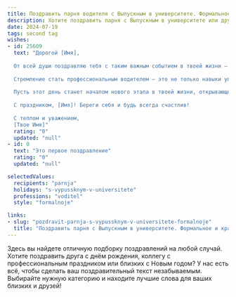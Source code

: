 ```yaml
---
title: Поздравить парня водителя с Выпускным в университете. Формальное и красивое
description: Хотите поздравить парня с Выпускным в университете или другим праздником? Наш ИИ создаст незабываемое поздравление, а вы обязательно выделитесь среди других.  
date: 2024-07-19
tags: second tag
wishes:
- id: 25609
  text: "Дорогой [Имя],
  
  От всей души поздравляю тебя с таким важным событием в твоей жизни – выпускным вечером университета! Этот день стал воплощением твоих усилий, стремлений и достижений. Ты прошел долгий путь обучения, показав не только знания, но и характер, стойкость и решимость.
  
  Стремление стать профессиональным водителем – это не только навыки управления автомобилем, но и умение быть внимательным, ответственным и заботливым. Ты уже сейчас продемонстрировал все эти качества, и я уверена, что твоя будущая профессиональная деятельность будет наполнена успехом и уважением со стороны окружающих.
  
  Пусть этот день станет началом нового этапа в твоей жизни, открывающего перед тобой широкие возможности и новые горизонты. Желаю тебе не останавливаться на достигнутом, продолжать развиваться и покорять новые вершины.
  
  С праздником, [Имя]! Береги себя и будь всегда счастлив!
  
  С теплом и уважением,
  [Твое Имя]"
  rating: "0"
  updated: "null"
- id: 0
  text: "Это первое поздравление"
  rating: "0"
  updated: "null"

selectedValues:
  recipients: "parnja"
  holidays: "s-vypussknym-v-universitete"
  professions: "voditel"
  style: "formalnoje"

links:
- slug: "pozdravit-parnja-s-vypussknym-v-universitete-formalnoje"
  title: "Поздравить парня с Выпускным в университете. Формальное и красивое"
---
```


Здесь вы найдете отличную подборку поздравлений на любой случай. 
Хотите поздравить друга с днём рождения, коллегу с профессиональным праздником или близких с Новым годом? У нас есть всё, чтобы сделать ваш поздравительный текст незабываемым. Выбирайте нужную категорию и находите лучшие слова для ваших близких и друзей!
